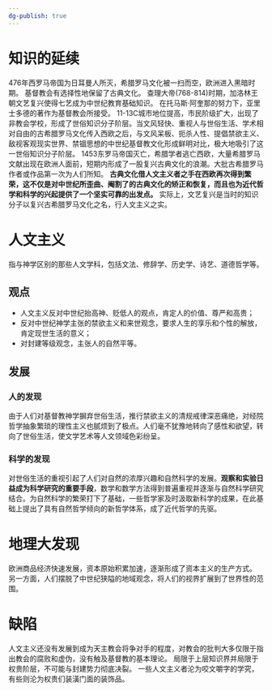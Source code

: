 ```yaml
---
dg-publish: true
---
```

# 知识的延续
476年西罗马帝国为日耳曼人所灭，希腊罗马文化被一扫而空，欧洲进入黑暗时期。
基督教会有选择性地保留了古典文化。
查理大帝(768-814)时期，加洛林王朝文艺复兴使得七艺成为中世纪教育基础知识。
在托马斯·阿奎那的努力下，亚里士多德的著作为基督教会所接受。
11-13C城市地位提高，市民阶级扩大，出现了非教会学校，形成了世俗知识分子阶层。当文风轻快、重视人与世俗生活、学术相对自由的古希腊罗马文化传入西欧之后，与文风呆板、扼杀人性、提倡禁欲主义、敌视客观现实世界、禁锢思想的中世纪基督教文化形成鲜明对比，极大地吸引了这一世俗知识分子阶层。
1453东罗马帝国灭亡，希腊学者逃亡西欧，大量希腊罗马文献出现在欧洲人面前，短期内形成了一股复兴古典文化的浪潮。大批古希腊罗马作者或作品第一次为人们所知。
**古典文化借人文主义者之手在西欧再次得到繁荣，这不仅是对中世纪所歪曲、阉割了的古典文化的矫正和恢复，而且也为近代哲学和科学的兴起提供了一个坚实可靠的出发点。**
实际上，文艺复兴是当时的知识分子以复兴古希腊罗马文化之名，行人文主义之实。
# 人文主义
指与神学区别的那些人文学科，包括文法、修辞学、历史学、诗艺、道德哲学等。
## 观点
- 人文主义反对中世纪抬高神、贬低人的观点，肯定人的价值、尊严和高贵；
- 反对中世纪神学主张的禁欲主义和来世观念，要求人生的享乐和个性的解放，肯定现世生活的意义；
 - 对封建等级观念，主张人的自然平等。
## 发展
### 人的发现
由于人们对基督教神学摒弃世俗生活，推行禁欲主义的清规戒律深恶痛绝，对经院哲学抽象繁琐的理性主义也腻烦到了极点。人们毫不犹豫地转向了感性和欲望，转向了世俗生活，使文学艺术等人文领域色彩纷呈。
### 科学的发现
对世俗生活的重视引起了人们对自然的浓厚兴趣和自然科学的发展。**观察和实验日益成为科学研究的重要手段**，数学和数学方法得到普遍重视并逐渐与自然科学研究结合。为自然科学的繁荣打下了基础，一些哲学家及时汲取新科学的成果，在此基础上提出了具有自然哲学倾向的新哲学体系，成了近代哲学的先驱。
# 地理大发现
欧洲商品经济快速发展，资本原始积累加速，逐渐形成了资本主义的生产方式。
另一方面，人们摆脱了中世纪狭隘的地域观念，将人们的视界扩展到了世界性的范围。
# 缺陷
人文主义还没有发展到成为天主教会将争对手的程度，对教会的批判大多仅限于指出教会的腐败和虚伪，没有触及基督教的基本理论。
局限于上层知识界并局限于权贵阶层，不可能与封建势力彻底决裂。
一些人文主义者沦为咬文嚼字的学究，有些则沦为权贵们装潢门面的装饰品。

